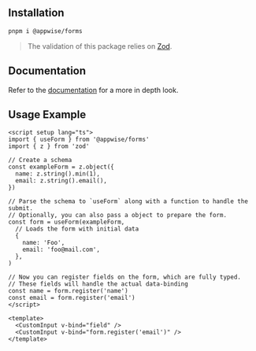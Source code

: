 
## Installation


```bash
pnpm i @appwise/forms
```

> The validation of this package relies on [Zod](https://zod.dev/).

## Documentation

Refer to the [documentation](https://wouterlms.github.io/forms/) for a more in depth look.
## Usage Example

```vue
<script setup lang="ts">
import { useForm } from '@appwise/forms'
import { z } from 'zod'

// Create a schema
const exampleForm = z.object({
  name: z.string().min(1),
  email: z.string().email(),
})

// Parse the schema to `useForm` along with a function to handle the submit.
// Optionally, you can also pass a object to prepare the form.
const form = useForm(exampleForm,
  // Loads the form with initial data
  {
    name: 'Foo',
    email: 'foo@mail.com',
  },
)

// Now you can register fields on the form, which are fully typed.
// These fields will handle the actual data-binding
const name = form.register('name')
const email = form.register('email')
</script>

<template>
  <CustomInput v-bind="field" />
  <CustomInput v-bind="form.register('email')" />
</template>
```

